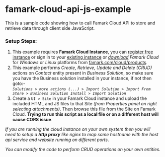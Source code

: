 # famark-cloud-api-js-example
This is a sample code showing how to call Famark Cloud API to store and retrieve data through client side  JavaScript.

### Setup Steps:
1. This example requires **Famark Cloud Instance**, you can [register free instance](https://www.famark.com/Install/?ic=FreeDev) or sign in to your [existing instance](https://www.famark.com/) or [*download*](https://www.famark.com/cloud/products.htm) *Famark Cloud* for *Windows* or *Linux* platforms from [famark.com/cloud/products](https://www.famark.com/cloud/products.htm).
2. This example performs *Create, Retrieve, Update and Delete (CRUD)* actions on *Contact* entity present in *Business Solution*, so make sure you have the Business solution installed in your instance, if not then goto:-  
*`Solutions > more actions (...) > Import Solution > Import From Store > Business Solution Install > Import Solution`*
3. Create a `UI > Site` in your Famark Cloud instance and upload the included HTML and JS files to that Site *(from Properties panel on right selecting attachments)*. Then browse this file from the Site on Famark Cloud. 
**Trying to run this script as a local file or on a different host will cause CORS issue**.

*If you are running the cloud instance on your own system then you will need to setup a **http proxy** like nginx to map same hostname with the host api service and website running on different ports*.

*You can modify the code to perform CRUD operations on your own entities.*

